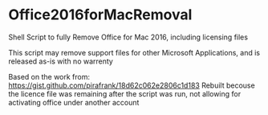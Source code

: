 # Office2016forMacRemoval
Shell Script to fully Remove Office for Mac 2016, including licensing files

This script may remove support files for other Microsoft Applications, and is released as-is with no warrenty

Based on the work from: https://gist.github.com/pirafrank/18d62c062e2806c1d183
Rebuilt becouse the licence file was remaining after the script was run, not allowing for activating office under another account
